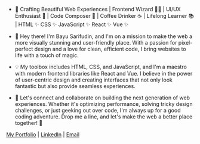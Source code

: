 - 🚀 Crafting Beautiful Web Experiences | Frontend Wizard 🧙‍♂️ | UI/UX Enthusiast 🎨 | Code Composer 🎵 | Coffee Drinker ☕ | Lifelong Learner 📚 | HTML ✨ CSS ✨ JavaScript ✨ React ✨ Vue ✨

- 👋 Hey there! I'm Bayu Sarifudin, and I'm on a mission to make the web a more visually stunning and user-friendly place. With a passion for pixel-perfect design and a love for clean, efficient code, I bring websites to life with a touch of magic.

- 💡 My toolbox includes HTML, CSS, and JavaScript, and I'm a maestro with modern frontend libraries like React and Vue. I believe in the power of user-centric design and creating interfaces that not only look fantastic but also provide seamless experiences.

- 🌟 Let's connect and collaborate on building the next generation of web experiences. Whether it's optimizing performance, solving tricky design challenges, or just geeking out over code, I'm always up for a good coding adventure. Drop me a line, and let's make the web a better place together! 🚀

[My Portfolio](https://bayusarifudin.netlify.app/) | [LinkedIn](https://www.linkedin.com/in/bayusarifudin/) | [Email](mailto:bayusarifudin@gmail.com)

<!---
bayuSarifudin/bayuSarifudin is a ✨ special ✨ repository because its `README.md` (this file) appears on your GitHub profile.
You can click the Preview link to take a look at your changes.
--->
